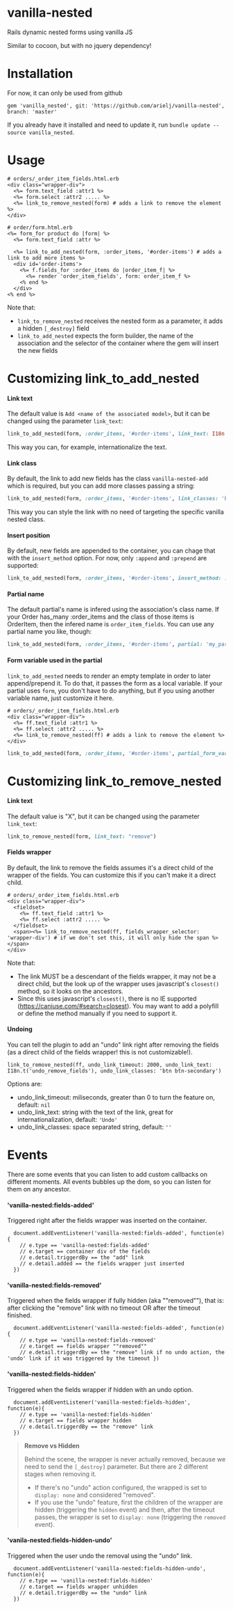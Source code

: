 # vanilla-nested
Rails dynamic nested forms using vanilla JS

Similar to cocoon, but with no jquery dependency!

# Installation
For now, it can only be used from github

```gem 'vanilla_nested', git: 'https://github.com/arielj/vanilla-nested', branch: 'master'```

If you already have it installed and need to update it, run `bundle update --source vanilla_nested`.

# Usage

``` HTML+ERB
# orders/_order_item_fields.html.erb
<div class="wrapper-div">
  <%= form.text_field :attr1 %>
  <%= form.select :attr2 ..... %>
  <%= link_to_remove_nested(form) # adds a link to remove the element %>
</div>
```

``` HTML+ERB
# order/form.html.erb
<%= form_for product do |form| %>
  <%= form.text_field :attr %>
  
  <%= link_to_add_nested(form, :order_items, '#order-items') # adds a link to add more items %>
  <div id='order-items'>
    <%= f.fields_for :order_items do |order_item_f| %>
      <%= render 'order_item_fields', form: order_item_f %>
    <% end %>
  </div>
<% end %>
```

Note that:
- `link_to_remove_nested` receives the nested form as a parameter, it adds a hidden `[_destroy]` field
- `link_to_add_nested` expects the form builder, the name of the association and the selector of the container where the gem will insert the new fields

# Customizing link_to_add_nested
#### Link text
The default value is `Add <name of the associated model>`, but it can be changed using the parameter `link_text`:

``` Ruby
link_to_add_nested(form, :order_items, '#order-items', link_text: I18n.t(:some_key))
```
This way you can, for example, internationalize the text.

#### Link class
By default, the link to add new fields has the class `vanilla-nested-add` which is required, but you can add more classes passing a string:
``` Ruby
link_to_add_nested(form, :order_items, '#order-items', link_classes: 'btn btn-primary')
```
This way you can style the link with no need of targeting the specific vanilla nested class.

#### Insert position
By default, new fields are appended to the container, you can chage that with the `insert_method` option. For now, only `:append` and `:prepend` are supported:
``` Ruby
link_to_add_nested(form, :order_items, '#order-items', insert_method: :prepend)
```

#### Partial name
The default partial's name is infered using the association's class name. If your Order has_many :order_items and the class of those items is OrderItem, then the infered name is `order_item_fields`. You can use any partial name you like, though:
``` Ruby
link_to_add_nested(form, :order_items, '#order-items', partial: 'my_partial')
```

#### Form variable used in the partial
`link_to_add_nested` needs to render an empty template in order to later append/prepend it. To do that, it passes the form as a local variable. If your partial uses `form`, you don't have to do anything, but if you using another variable name, just customize it here.

``` HTML+ERB
# orders/_order_item_fields.html.erb
<div class="wrapper-div">
  <%= ff.text_field :attr1 %>
  <%= ff.select :attr2 ..... %>
  <%= link_to_remove_nested(ff) # adds a link to remove the element %>
</div>
```

``` Ruby
link_to_add_nested(form, :order_items, '#order-items', partial_form_variable: :ff)
```

# Customizing link_to_remove_nested
#### Link text
The default value is "X", but it can be changed using the parameter `link_text`:

``` Ruby
link_to_remove_nested(form, link_text: "remove")
```

#### Fields wrapper
By default, the link to remove the fields assumes it's a direct child of the wrapper of the fields. You can customize this if you can't make it a direct child.

``` HTML+ERB
# orders/_order_item_fields.html.erb
<div class="wrapper-div">
  <fieldset>
    <%= ff.text_field :attr1 %>
    <%= ff.select :attr2 ..... %>
  </fieldset>
  <span><%= link_to_remove_nested(ff, fields_wrapper_selector: 'wrapper-div') # if we don't set this, it will only hide the span %></span>
</div>
```
Note that:
* The link MUST be a descendant of the fields wrapper, it may not be a direct child, but the look up of the wrapper uses javascript's `closest()` method, so it looks on the ancestors.
* Since this uses javascript's `closest()`, there is no IE supported (https://caniuse.com/#search=closest). You may want to add a polyfill or define the method manually if you need to support it.

#### Undoing
You can tell the plugin to add an "undo" link right after removing the fields (as a direct child of the fields wrapper! this is not customizable!).

```link_to_remove_nested(ff, undo_link_timeout: 2000, undo_link_text: I18n.t('undo_remove_fields'), undo_link_classes: 'btn btn-secondary')```

Options are:
* undo_link_timeout: miliseconds, greater than 0 to turn the feature on, default: `nil`
* undo_link_text: string with the text of the link, great for internationalization, default: `'Undo'`
* undo_link_classes: space separated string, default: `''`

# Events
There are some events that you can listen to add custom callbacks on different moments. All events bubbles up the dom, so you can listen for them on any ancestor.

#### 'vanilla-nested:fields-added'
Triggered right after the fields wrapper was inserted on the container.

```
  document.addEventListener('vanilla-nested:fields-added', function(e){
    // e.type == 'vanilla-nested:fields-added'
    // e.target == container div of the fields
    // e.detail.triggerdBy == the "add" link
    // e.detail.added == the fields wrapper just inserted
  })
```

#### 'vanilla-nested:fields-removed'
Triggered when the fields wrapper if fully hidden (aka ""removed""), that is: after clicking the "remove" link with no timeout OR after the timeout finished.

```
  document.addEventListener('vanilla-nested:fields-added', function(e){
    // e.type == 'vanilla-nested:fields-removed'
    // e.target == fields wrapper ""removed""
    // e.detail.triggerdBy == the "remove" link if no undo action, the 'undo' link if it was triggered by the timeout })
```

#### 'vanilla-nested:fields-hidden'
Triggered when the fields wrapper if hidden with an undo option.

```
  document.addEventListener('vanilla-nested:fields-hidden', function(e){
    // e.type == 'vanilla-nested:fields-hidden'
    // e.target == fields wrapper hidden
    // e.detail.triggerdBy == the "remove" link
  })
```

> **Remove vs Hidden**
>
> Behind the scene, the wrapper is never actually removed, because we need to send the `[_destroy]` parameter. But there are 2 different stages when removing it.
> * If there's no "undo" action configured, the wrapped is set to `display: none` and considered "removed".
> * If you use the "undo" feature, first the children of the wrapper are hidden (triggering the `hidden` event) and then, after the timeout passes, the wrapper is set to `display: none` (triggering the `removed` event).

#### 'vanila-nested:fields-hidden-undo'
Triggered when the user undo the removal using the "undo" link.

```
  document.addEventListener('vanilla-nested:fields-hidden-undo', function(e){
    // e.type == 'vanilla-nested:fields-hidden'
    // e.target == fields wrapper unhidden
    // e.detail.triggerdBy == the "undo" link
  })
```
